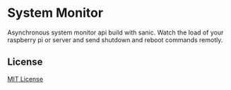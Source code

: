 # System Monitor

Asynchronous system monitor api build with sanic.
Watch the load of your raspberry pi or server and send shutdown and reboot commands remotly.

## License

[MIT License](https://github.com/GudarJs/Monitor-System-Api/blob/master/LICENSE)
